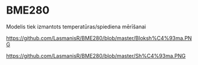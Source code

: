 # BME280
Modelis tiek izmantots temperatūras/spiediena mērīšanai

https://github.com/LasmanisR/BME280/blob/master/Bloksh%C4%93ma.PNG

https://github.com/LasmanisR/BME280/blob/master/Sh%C4%93ma.PNG

